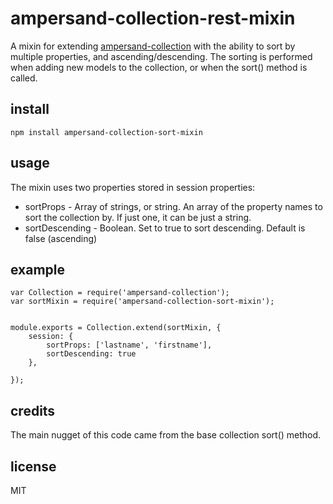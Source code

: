 # ampersand-collection-rest-mixin

A mixin for extending [ampersand-collection](https://github.com/AmpersandJS/ampersand-collection) with the ability to sort by multiple properties, and ascending/descending.  The sorting is performed when adding new models to the collection, or when the sort() method is called.

## install

```
npm install ampersand-collection-sort-mixin
```

## usage
The mixin uses two properties stored in session properties:
* sortProps - Array of strings, or string.  An array of the property names to sort the collection by.  If just one, it can be just a string.
* sortDescending - Boolean.  Set to true to sort descending. Default is false (ascending)
## example

```
var Collection = require('ampersand-collection');
var sortMixin = require('ampersand-collection-sort-mixin');


module.exports = Collection.extend(sortMixin, {
    session: {
        sortProps: ['lastname', 'firstname'],
        sortDescending: true
    },

});
```

## credits

The main nugget of this code came from the base collection sort() method.

## license

MIT
